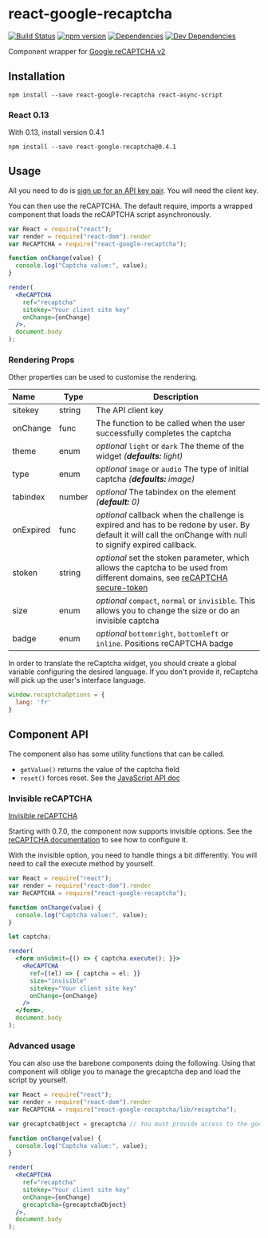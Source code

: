 # react-google-recaptcha

[![Build Status][travis.img]][travis.url]
[![npm version][npm.img]][npm.url]
[![Dependencies][deps.img]][deps.url]
[![Dev Dependencies][devdeps.img]][devdeps.url]

Component wrapper for [Google reCAPTCHA v2][reCAPTCHA]

## Installation

```shell
npm install --save react-google-recaptcha react-async-script
```

### React 0.13
With 0.13, install version 0.4.1
```shell
npm install --save react-google-recaptcha@0.4.1
```

## Usage

All you need to do is [sign up for an API key pair][signup]. You will need the client key.

You can then use the reCAPTCHA. The default require, imports a wrapped component that loads the reCAPTCHA script asynchronously.

```jsx
var React = require("react");
var render = require("react-dom").render
var ReCAPTCHA = require("react-google-recaptcha");

function onChange(value) {
  console.log("Captcha value:", value);
}

render(
  <ReCAPTCHA
    ref="recaptcha"
    sitekey="Your client site key"
    onChange={onChange}
  />,
  document.body
);
```

### Rendering Props

Other properties can be used to customise the rendering.

| Name | Type | Description |
|:---- | ---- | ------ |
| sitekey | string | The API client key |
| onChange | func | The function to be called when the user successfully completes the captcha |
| theme | enum | *optional* `light` or `dark` The theme of the widget *(__defaults:__ light)*
| type | enum | *optional* `image` or `audio` The type of initial captcha *(__defaults:__ image)*
| tabindex | number | *optional* The tabindex on the element *(__default:__ 0)*
| onExpired | func | *optional* callback when the challenge is expired and has to be redone by user. By default it will call the onChange with null to signify expired callback. |
| stoken | string | *optional* set the stoken parameter, which allows the captcha to be used from different domains, see [reCAPTCHA secure-token] |
| size | enum | *optional* `compact`, `normal` or `invisible`. This allows you to change the size or do an invisible captcha |
| badge | enum | *optional* `bottomright`, `bottomleft` or `inline`. Positions reCAPTCHA badge |


In order to translate the reCaptcha widget, you should create a global variable configuring the desired language. If you don't provide it, reCaptcha will pick up the user's interface language.

```js
window.recaptchaOptions = {
  lang: 'fr'
}
```

## Component API

The component also has some utility functions that can be called.

- `getValue()` returns the value of the captcha field
- `reset()` forces reset. See the [JavaScript API doc][js_api]

### Invisible reCAPTCHA

[Invisible reCAPTCHA](https://developers.google.com/recaptcha/docs/versions)

Starting with 0.7.0, the component now supports invisible options. See the [reCAPTCHA documentation](https://developers.google.com/recaptcha/docs/invisible) to see how to configure it.

With the invisible option, you need to handle things a bit differently. You will need to call the execute method by yourself.

```jsx
var React = require("react");
var render = require("react-dom").render
var ReCAPTCHA = require("react-google-recaptcha");

function onChange(value) {
  console.log("Captcha value:", value);
}

let captcha;

render(
  <form onSubmit={() => { captcha.execute(); }}>
    <ReCAPTCHA
      ref={(el) => { captcha = el; }}
      size="invisible"
      sitekey="Your client site key"
      onChange={onChange}
    />
  </form>,
  document.body
);
```


### Advanced usage

You can also use the barebone components doing the following. Using that component will oblige you to manage the grecaptcha dep and load the script by yourself.

```jsx
var React = require("react");
var render = require("react-dom").render
var ReCAPTCHA = require("react-google-recaptcha/lib/recaptcha");

var grecaptchaObject = grecaptcha // You must provide access to the google grecaptcha object.

function onChange(value) {
  console.log("Captcha value:", value);
}

render(
  <ReCAPTCHA
    ref="recaptcha"
    sitekey="Your client site key"
    onChange={onChange}
    grecaptcha={grecaptchaObject}
  />,
  document.body
);
```

[travis.img]: https://travis-ci.org/dozoisch/react-google-recaptcha.svg?branch=master
[travis.url]: https://travis-ci.org/dozoisch/react-google-recaptcha
[npm.img]: https://badge.fury.io/js/react-google-recaptcha.svg
[npm.url]: http://badge.fury.io/js/react-google-recaptcha
[deps.img]: https://david-dm.org/dozoisch/react-google-recaptcha.svg
[deps.url]: https://david-dm.org/dozoisch/react-google-recaptcha
[devdeps.img]: https://david-dm.org/dozoisch/react-google-recaptcha/dev-status.svg
[devdeps.url]: https://david-dm.org/dozoisch/react-google-recaptcha#info=devDependencies

[reCAPTCHA]: https://www.google.com/recaptcha
[signup]: http://www.google.com/recaptcha/admin
[docs]: https://developers.google.com/recaptcha
[js_api]: https://developers.google.com/recaptcha/docs/display#js_api
[rb]: https://github.com/react-bootstrap/react-bootstrap/
[reCAPTCHA secure-token]: https://developers.google.com/recaptcha/docs/secure_token
